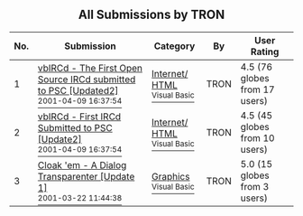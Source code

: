 ﻿<div align="center">

## All Submissions by TRON

</div>

No.  | Submission | Category | By   | User Rating
---- | ---------- | -------- | ---- | -----------
1 | [vbIRCd \- The First Open Source IRCd submitted to PSC \[Updated2\]<br /><sup>2001-04-09 16:37:54</sup>](https://github.com/Planet-Source-Code/tron-vbircd-the-first-open-source-ircd-submitted-to-psc-updated2__1-22124) | [Internet/ HTML<br /><sup>Visual Basic</sup>](../ByCategory/internet-html__1-34.md) | TRON | 4.5 (76 globes from 17 users)
2 | [vbIRCd \- First IRCd Submitted to PSC  \[Update2\]<br /><sup>2001-04-09 16:37:54</sup>](https://github.com/Planet-Source-Code/tron-vbircd-first-ircd-submitted-to-psc-update2__1-21882) | [Internet/ HTML<br /><sup>Visual Basic</sup>](../ByCategory/internet-html__1-34.md) | TRON | 4.5 (45 globes from 10 users)
3 | [Cloak 'em \- A Dialog Transparenter \[Update 1\]<br /><sup>2001-03-22 11:44:38</sup>](https://github.com/Planet-Source-Code/tron-cloak-em-a-dialog-transparenter-update-1__1-21837) | [Graphics<br /><sup>Visual Basic</sup>](../ByCategory/graphics__1-46.md) | TRON | 5.0 (15 globes from 3 users)
